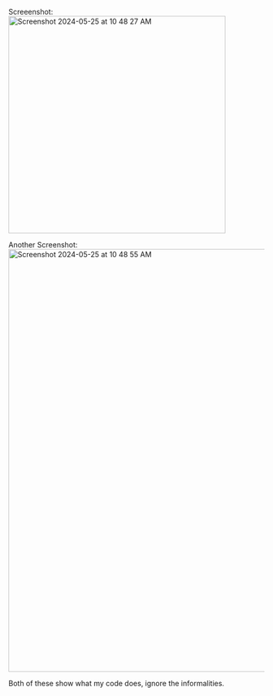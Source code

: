 Screeenshot:
<img width="427" alt="Screenshot 2024-05-25 at 10 48 27 AM" src="https://github.com/zealotGuy/repositoryDeArbys/assets/148281236/0090bcdc-46c4-43d5-b35d-8ec31b49cd42">



Another Screenshot:
<img width="831" alt="Screenshot 2024-05-25 at 10 48 55 AM" src="https://github.com/zealotGuy/repositoryDeArbys/assets/148281236/2b97c50f-5ded-4dc1-ace9-4b1cbfaef421">


Both of these show what my code does, ignore the informalities.
